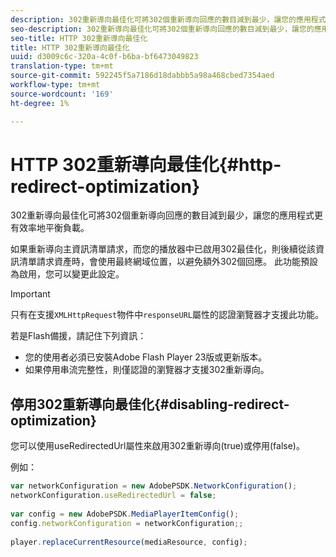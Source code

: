 ```yaml
---
description: 302重新導向最佳化可將302個重新導向回應的數目減到最少，讓您的應用程式更有效率地平衡負載。
seo-description: 302重新導向最佳化可將302個重新導向回應的數目減到最少，讓您的應用程式更有效率地平衡負載。
seo-title: HTTP 302重新導向最佳化
title: HTTP 302重新導向最佳化
uuid: d3009c6c-320a-4c0f-b6ba-bf6473049823
translation-type: tm+mt
source-git-commit: 592245f5a7186d18dabbb5a98a468cbed7354aed
workflow-type: tm+mt
source-wordcount: '169'
ht-degree: 1%

---
```



# HTTP 302重新導向最佳化{#http-redirect-optimization}

302重新導向最佳化可將302個重新導向回應的數目減到最少，讓您的應用程式更有效率地平衡負載。

如果重新導向主資訊清單請求，而您的播放器中已啟用302最佳化，則後續從該資訊清單請求資產時，會使用最終網域位置，以避免額外302個回應。 此功能預設為啟用，您可以變更此設定。

>[!IMPORTANT]
>
>只有在支援`XMLHttpRequest`物件中`responseURL`屬性的認證瀏覽器才支援此功能。

若是Flash備援，請記住下列資訊：

* 您的使用者必須已安裝Adobe Flash Player 23版或更新版本。
* 如果停用串流完整性，則僅認證的瀏覽器才支援302重新導向。

## 停用302重新導向最佳化{#disabling-redirect-optimization}

您可以使用useRedirectedUrl屬性來啟用302重新導向(true)或停用(false)。

例如：

```js
var networkConfiguration = new AdobePSDK.NetworkConfiguration(); 
networkConfiguration.useRedirectedUrl = false; 
 
var config = new AdobePSDK.MediaPlayerItemConfig(); 
config.networkConfiguration = networkConfiguration;; 
 
player.replaceCurrentResource(mediaResource, config);
```
